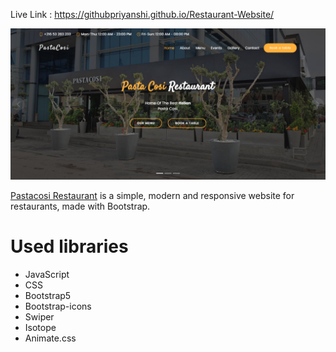 Live Link :
 https://githubpriyanshi.github.io/Restaurant-Website/
 
 ![Application screenshot](./assets/screenshot.png)

[Pastacosi Restaurant](https://pastacosi.netlify.app) is a simple, modern and responsive website for restaurants, made with Bootstrap.




# Used libraries

- JavaScript
- CSS
- Bootstrap5
- Bootstrap-icons
- Swiper
- Isotope
- Animate.css

